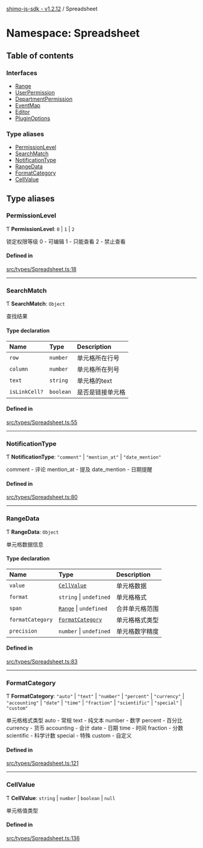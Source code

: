 [shimo-js-sdk - v1.2.12](/README.md) / Spreadsheet

# Namespace: Spreadsheet

## Table of contents

### Interfaces

- [Range](/interfaces/Spreadsheet.Range.md)
- [UserPermission](/interfaces/Spreadsheet.UserPermission.md)
- [DepartmentPermission](/interfaces/Spreadsheet.DepartmentPermission.md)
- [EventMap](/interfaces/Spreadsheet.EventMap.md)
- [Editor](/interfaces/Spreadsheet.Editor.md)
- [PluginOptions](/interfaces/Spreadsheet.PluginOptions.md)

### Type aliases

- [PermissionLevel](/modules/Spreadsheet.md#permissionlevel)
- [SearchMatch](/modules/Spreadsheet.md#searchmatch)
- [NotificationType](/modules/Spreadsheet.md#notificationtype)
- [RangeData](/modules/Spreadsheet.md#rangedata)
- [FormatCategory](/modules/Spreadsheet.md#formatcategory)
- [CellValue](/modules/Spreadsheet.md#cellvalue)

## Type aliases

### PermissionLevel

Ƭ **PermissionLevel**: ``0`` \| ``1`` \| ``2``

锁定权限等级
0 - 可编辑
1 - 只能查看
2 - 禁止查看

#### Defined in

[src/types/Spreadsheet.ts:18](https://github.com/byte9527/shimo-js-sdk/blob/main/src/types/Spreadsheet.ts#L18)

___

### SearchMatch

Ƭ **SearchMatch**: `Object`

查找结果

#### Type declaration

| Name | Type | Description |
| :------ | :------ | :------ |
| `row` | `number` | 单元格所在行号 |
| `column` | `number` | 单元格所在列号 |
| `text` | `string` | 单元格的text |
| `isLinkCell?` | `boolean` | 是否是链接单元格 |

#### Defined in

[src/types/Spreadsheet.ts:55](https://github.com/byte9527/shimo-js-sdk/blob/main/src/types/Spreadsheet.ts#L55)

___

### NotificationType

Ƭ **NotificationType**: ``"comment"`` \| ``"mention_at"`` \| ``"date_mention"``

comment - 评论
mention_at - 提及
date_mention - 日期提醒

#### Defined in

[src/types/Spreadsheet.ts:80](https://github.com/byte9527/shimo-js-sdk/blob/main/src/types/Spreadsheet.ts#L80)

___

### RangeData

Ƭ **RangeData**: `Object`

单元格数据信息

#### Type declaration

| Name | Type | Description |
| :------ | :------ | :------ |
| `value` | [`CellValue`](/modules/Spreadsheet.md#cellvalue) | 单元格数据 |
| `format` | `string` \| `undefined` | 单元格格式 |
| `span` | [`Range`](/interfaces/Spreadsheet.Range.md) \| `undefined` | 合并单元格范围 |
| `formatCategory` | [`FormatCategory`](/modules/Spreadsheet.md#formatcategory) | 单元格格式类型 |
| `precision` | `number` \| `undefined` | 单元格数字精度 |

#### Defined in

[src/types/Spreadsheet.ts:83](https://github.com/byte9527/shimo-js-sdk/blob/main/src/types/Spreadsheet.ts#L83)

___

### FormatCategory

Ƭ **FormatCategory**: ``"auto"`` \| ``"text"`` \| ``"number"`` \| ``"percent"`` \| ``"currency"`` \| ``"accounting"`` \| ``"date"`` \| ``"time"`` \| ``"fraction"`` \| ``"scientific"`` \| ``"special"`` \| ``"custom"``

单元格格式类型
auto - 常规
text - 纯文本
number - 数字
percent - 百分比
currency - 货币
accounting - 会计
date - 日期
time - 时间
fraction - 分数
scientific - 科学计数
special - 特殊
custom - 自定义

#### Defined in

[src/types/Spreadsheet.ts:121](https://github.com/byte9527/shimo-js-sdk/blob/main/src/types/Spreadsheet.ts#L121)

___

### CellValue

Ƭ **CellValue**: `string` \| `number` \| `boolean` \| ``null``

单元格值类型

#### Defined in

[src/types/Spreadsheet.ts:136](https://github.com/byte9527/shimo-js-sdk/blob/main/src/types/Spreadsheet.ts#L136)
